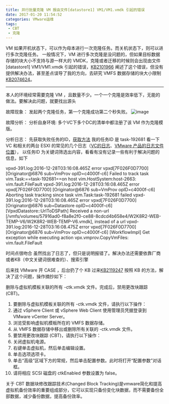 ```yaml
---
title: 并行批量克隆 VM 报由文件[datastore1] VM1/VM1.vmdk 引起的错误
date: 2017-01-20 11:54:52
categories: VMware运维
tags:
 - CBT
 - 克隆
---
```


VM 如果开机状态下，可以作为母本进行一次克隆任务。而关机状态下，则可以进行多次克隆任务。
一般情况下，VM 进行多次克隆是没问题的，但如果目标数据存储的块大小不支持与源一样大的 VMDK，克隆或者迁移的时候则会出现由文件 [datastore1] VM1/VM1.vmdk 引起的错误，[KB2101966](https://kb.vmware.com/selfservice/microsites/search.do?cmd=displayKC&externalId=2101966) 阐述了这个错误，但没有提供解决办法，甚至差点误导了我的方向，去研究 VMFS 数据存储的块大小限制 [KB2074624](https://kb.vmware.com/selfservice/microsites/search.do?language=en_US&cmd=displayKC&externalId=2074624)。

---

本人的环境经常需要克隆 VM ，且数量不少。一个一个克隆是效率低下，无能的做法。要解决此问题，就要找出源头

故障现象：
发起两个克隆任务，第一个克隆成功第二个秒失败。
![image](https://pek3a.qingstor.com/mynotes/esxi-ts-002.png)

故障分析：
分析自身环境:
多个VC下多个DC的清单中都注册了该 VM 作为克隆模版。

分析日志：
先获取失败任务的ID，[获取方法](https://aboutim.github.io/2015/07/05/esxi-cmd-ops/)
我的任务ID 是 task-192681 
看一下 VC 和相关的两台 ESXI 的常见的几个日志（[VC的日志](https://kb.vmware.com/selfservice/search.do?cmd=displayKC&docType=kc&docTypeID=DT_KB_1_1&externalId=2115740)、[VMware 产品的日志文件位置](https://kb.vmware.com/selfservice/microsites/search.do?language=en_US&cmd=displayKC&externalId=2095069)），
以任务ID 为关键词筛选出内容，看看有没有记录一些有利于解决问题的信息，如下

vpxd-391.log:2016-12-28T03:16:08.465Z error vpxd[7F026F0D7700] [Originator@6876 sub=VmProv opID=c4000f-c6] Failed to track task vim.Task:==task-192681==on host vim.HostSystem:host-2663: vim.fault.FileFault
vpxd-391.log:2016-12-28T03:16:08.465Z error vpxd[7F026F0D7700] [Originator@6876 sub=VmProv opID=c4000f-c6] Aborting task tracking since task vim.Task:task-192681 failed
vpxd-391.log:2016-12-28T03:16:08.465Z error vpxd[7F026F0D7700] [Originator@6876 sub=Datastore opID=c4000f-c6] [VpxdDatastore::UrlToDSPath] Received a non-url [/vmfs/volumes/57916ad0-f8a8e2f0-ce88-8cdcd4b658e4/W2K8R2-WEB-TEMP-V6/W2K8R2-WEB-TEMP-V6.vmdk], instead of a url
vpxd-391.log:2016-12-28T03:16:08.475Z error vpxd[7F026F0D7700] [Originator@6876 sub=VmProv opID=c4000f-c6] [WorkflowImpl] Get exception while executing action vpx.vmprov.CopyVmFiles: vim.fault.FileFault

时间点很吻合
虽然找出了日志了，但只是说明报错了。解决办法还需要依靠厂商或者KB（中文关键词很难查的）、搜索引擎

后来找 VMware 开 CASE ，后台扔了个 KB 过来[KB2119247](https://kb.vmware.com/selfservice/microsites/search.do?language=en_US&cmd=displayKC&externalId=2119247)
按照 KB 的方法，解决了这个问题，操作摘抄如下：

删除与虚拟机模板关联的所有 -ctk.vmdk 文件。完成后，禁用更改块跟踪 (CBT)。
 
1. 要删除与虚拟机模板关联的所有 -ctk.vmdk 文件，请执行以下操作：
2. 通过 vSphere Client 或 vSphere Web Client 使用管理员凭据登录到 VMware vCenter Server。
3. 浏览受影响虚拟机模板所在的 VMFS 数据存储。
4. 从 VMFS 数据存储中移出或删除所有关联的 -ctk.vmdk 文件。
5. 要禁用更改块跟踪 (CBT)，请执行以下操作：
6. 关闭虚拟机电源。
7. 右键单击虚拟机，然后单击编辑设置。
8. 单击选项选项卡。
9. 单击“高级”区域下方的常规，然后单击配置参数。此时将打开“配置参数”对话框。
10. 请将相应 SCSI 磁盘的 ctkEnabled 参数设置为 false。


关于 CBT 
数据块修改跟踪技术(Changed Block Tracking)是vmware简化和提高虚拟机备份效率的重要组成部分，它可以实现只备份变化块数据，而不需要备份全部数据，减少备份数据，提高备份效率。












